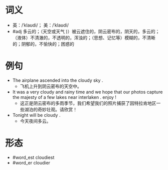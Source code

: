 # 词义
- 英：/ˈklaʊdi/； 美：/ˈklaʊdi/
- #adj 多云的；（天空或天气 )）被云遮住的，阴云密布的，阴天的，多云的；（液体）不清澈的，不透明的，浑浊的；（思想、记忆等）模糊的，不清晰的；阴郁的，不愉快的；困惑的
# 例句
- The airplane ascended into the cloudy sky .
	- 飞机上升到阴云密布的天空中。
- It was a very cloudy and rainy time and we hope that our photos capture the majesty of a few lakes near interlaken . enjoy !
	- 这正是阴云密布的多雨季节，我们希望我们的照片捕获了因特拉肯地区一些湖泊的奇妙壮观。请欣赏！
- Tonight will be cloudy .
	- 今天夜间多云。
# 形态
- #word_est cloudiest
- #word_er cloudier
